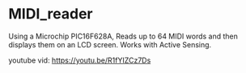 # MIDI_reader
Using a Microchip PIC16F628A, Reads up to 64 MIDI words and then displays them on an LCD screen.  Works with Active Sensing.

youtube vid:  https://youtu.be/R1fYIZCz7Ds
